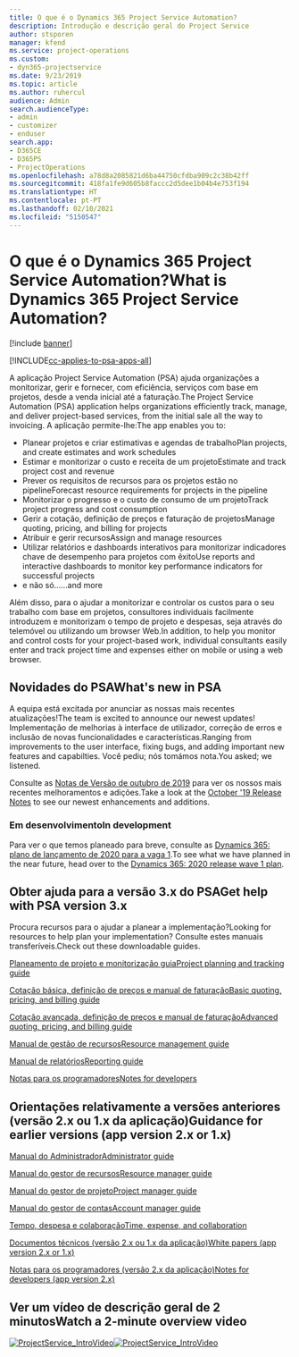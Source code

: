 ```yaml
---
title: O que é o Dynamics 365 Project Service Automation?
description: Introdução e descrição geral do Project Service
author: stsporen
manager: kfend
ms.service: project-operations
ms.custom:
- dyn365-projectservice
ms.date: 9/23/2019
ms.topic: article
ms.author: ruhercul
audience: Admin
search.audienceType:
- admin
- customizer
- enduser
search.app:
- D365CE
- D365PS
- ProjectOperations
ms.openlocfilehash: a78d8a2085821d6ba44750cfdba909c2c38b42ff
ms.sourcegitcommit: 418fa1fe9d605b8faccc2d5dee1b04b4e753f194
ms.translationtype: HT
ms.contentlocale: pt-PT
ms.lasthandoff: 02/10/2021
ms.locfileid: "5150547"
---
```

# <a name="what-is-dynamics-365-project-service-automation"></a><span data-ttu-id="2d0a0-103">O que é o Dynamics 365 Project Service Automation?</span><span class="sxs-lookup"><span data-stu-id="2d0a0-103">What is Dynamics 365 Project Service Automation?</span></span>

[!include [banner](../includes/psa-now-project-operations.md)]

[!INCLUDE[cc-applies-to-psa-apps-all](../includes/cc-applies-to-psa-apps-all.md)]

<span data-ttu-id="2d0a0-104">A aplicação Project Service Automation (PSA) ajuda organizações a monitorizar, gerir e fornecer, com eficiência, serviços com base em projetos, desde a venda inicial até a faturação.</span><span class="sxs-lookup"><span data-stu-id="2d0a0-104">The Project Service Automation (PSA) application helps organizations efficiently track, manage, and deliver project-based services, from the initial sale all the way to invoicing.</span></span> <span data-ttu-id="2d0a0-105">A aplicação permite-lhe:</span><span class="sxs-lookup"><span data-stu-id="2d0a0-105">The app enables you to:</span></span>

- <span data-ttu-id="2d0a0-106">Planear projetos e criar estimativas e agendas de trabalho</span><span class="sxs-lookup"><span data-stu-id="2d0a0-106">Plan projects, and create estimates and work schedules</span></span>
- <span data-ttu-id="2d0a0-107">Estimar e monitorizar o custo e receita de um projeto</span><span class="sxs-lookup"><span data-stu-id="2d0a0-107">Estimate and track project cost and revenue</span></span>
- <span data-ttu-id="2d0a0-108">Prever os requisitos de recursos para os projetos estão no pipeline</span><span class="sxs-lookup"><span data-stu-id="2d0a0-108">Forecast resource requirements for projects in the pipeline</span></span>
- <span data-ttu-id="2d0a0-109">Monitorizar o progresso e o custo de consumo de um projeto</span><span class="sxs-lookup"><span data-stu-id="2d0a0-109">Track project progress and cost consumption</span></span>
- <span data-ttu-id="2d0a0-110">Gerir a cotação, definição de preços e faturação de projetos</span><span class="sxs-lookup"><span data-stu-id="2d0a0-110">Manage quoting, pricing, and billing for projects</span></span>
- <span data-ttu-id="2d0a0-111">Atribuir e gerir recursos</span><span class="sxs-lookup"><span data-stu-id="2d0a0-111">Assign and manage resources</span></span>
- <span data-ttu-id="2d0a0-112">Utilizar relatórios e dashboards interativos para monitorizar indicadores chave de desempenho para projetos com êxito</span><span class="sxs-lookup"><span data-stu-id="2d0a0-112">Use reports and interactive dashboards to monitor key performance indicators for successful projects</span></span>
- <span data-ttu-id="2d0a0-113">e não só...</span><span class="sxs-lookup"><span data-stu-id="2d0a0-113">...and more</span></span>

<span data-ttu-id="2d0a0-114">Além disso, para o ajudar a monitorizar e controlar os custos para o seu trabalho com base em projetos, consultores individuais facilmente introduzem e monitorizam o tempo de projeto e despesas, seja através do telemóvel ou utilizando um browser Web.</span><span class="sxs-lookup"><span data-stu-id="2d0a0-114">In addition, to help you monitor and control costs for your project-based work, individual consultants easily enter and track project time and expenses either on mobile or using a web browser.</span></span>

## <a name="whats-new-in-psa"></a><span data-ttu-id="2d0a0-115">Novidades do PSA</span><span class="sxs-lookup"><span data-stu-id="2d0a0-115">What's new in PSA</span></span>
<span data-ttu-id="2d0a0-116">A equipa está excitada por anunciar as nossas mais recentes atualizações!</span><span class="sxs-lookup"><span data-stu-id="2d0a0-116">The team is excited to announce our newest updates!</span></span> <span data-ttu-id="2d0a0-117">Implementação de melhorias à interface de utilizador, correção de erros e inclusão de novas funcionalidades e características.</span><span class="sxs-lookup"><span data-stu-id="2d0a0-117">Ranging from improvements to the user interface, fixing bugs, and adding important new features and capabilties.</span></span> <span data-ttu-id="2d0a0-118">Você pediu; nós tomámos nota.</span><span class="sxs-lookup"><span data-stu-id="2d0a0-118">You asked; we listened.</span></span>

<span data-ttu-id="2d0a0-119">Consulte as [Notas de Versão de outubro de 2019](https://docs.microsoft.com/dynamics365-release-plan/2019wave2/index) para ver os nossos mais recentes melhoramentos e adições.</span><span class="sxs-lookup"><span data-stu-id="2d0a0-119">Take a look at the [October '19 Release Notes](https://docs.microsoft.com/dynamics365-release-plan/2019wave2/index) to see our newest enhancements and additions.</span></span>

### <a name="in-development"></a><span data-ttu-id="2d0a0-120">Em desenvolvimento</span><span class="sxs-lookup"><span data-stu-id="2d0a0-120">In development</span></span>
<span data-ttu-id="2d0a0-121">Para ver o que temos planeado para breve, consulte as [Dynamics 365: plano de lançamento de 2020 para a vaga 1](https://docs.microsoft.com/dynamics365-release-plan/2020wave1/index).</span><span class="sxs-lookup"><span data-stu-id="2d0a0-121">To see what we have planned in the near future, head over to the [Dynamics 365: 2020 release wave 1 plan](https://docs.microsoft.com/dynamics365-release-plan/2020wave1/index).</span></span>

## <a name="get-help-with-psa-version-3x"></a><span data-ttu-id="2d0a0-122">Obter ajuda para a versão 3.x do PSA</span><span class="sxs-lookup"><span data-stu-id="2d0a0-122">Get help with PSA version 3.x</span></span>
<span data-ttu-id="2d0a0-123">Procura recursos para o ajudar a planear a implementação?</span><span class="sxs-lookup"><span data-stu-id="2d0a0-123">Looking for resources to help plan your implementation?</span></span> <span data-ttu-id="2d0a0-124">Consulte estes manuais transferíveis.</span><span class="sxs-lookup"><span data-stu-id="2d0a0-124">Check out these downloadable guides.</span></span>

 [<span data-ttu-id="2d0a0-125">Planeamento de projeto e monitorização guia</span><span class="sxs-lookup"><span data-stu-id="2d0a0-125">Project planning and tracking guide</span></span>](../psa/implementation-guides/project-planning-tracking.md)

 [<span data-ttu-id="2d0a0-126">Cotação básica, definição de preços e manual de faturação</span><span class="sxs-lookup"><span data-stu-id="2d0a0-126">Basic quoting, pricing, and billing guide</span></span>](../psa/implementation-guides/begin-quoting-pricing-billing.md)

 [<span data-ttu-id="2d0a0-127">Cotação avançada, definição de preços e manual de faturação</span><span class="sxs-lookup"><span data-stu-id="2d0a0-127">Advanced quoting, pricing, and billing guide</span></span>](../psa/implementation-guides/adv-quoting-pricing-billing.md)

 [<span data-ttu-id="2d0a0-128">Manual de gestão de recursos</span><span class="sxs-lookup"><span data-stu-id="2d0a0-128">Resource management guide</span></span>](../psa/implementation-guides/resource-management-guide.md)

 [<span data-ttu-id="2d0a0-129">Manual de relatórios</span><span class="sxs-lookup"><span data-stu-id="2d0a0-129">Reporting guide</span></span>](../psa/implementation-guides/reporting-guide.md)

 [<span data-ttu-id="2d0a0-130">Notas para os programadores</span><span class="sxs-lookup"><span data-stu-id="2d0a0-130">Notes for developers</span></span>](../psa/developer-guides/overview-dev-notes-v3.x.md)

## <a name="guidance-for-earlier-versions-app-version-2x-or-1x"></a><span data-ttu-id="2d0a0-131">Orientações relativamente a versões anteriores (versão 2.x ou 1.x da aplicação)</span><span class="sxs-lookup"><span data-stu-id="2d0a0-131">Guidance for earlier versions (app version 2.x or 1.x)</span></span>
 [<span data-ttu-id="2d0a0-132">Manual do Administrador</span><span class="sxs-lookup"><span data-stu-id="2d0a0-132">Administrator guide</span></span>](../psa/admin-guide.md)

 [<span data-ttu-id="2d0a0-133">Manual do gestor de recursos</span><span class="sxs-lookup"><span data-stu-id="2d0a0-133">Resource manager guide</span></span>](../psa/resource-manager-guide.md)

 [<span data-ttu-id="2d0a0-134">Manual do gestor de projeto</span><span class="sxs-lookup"><span data-stu-id="2d0a0-134">Project manager guide</span></span>](../psa/project-manager-guide.md)

 [<span data-ttu-id="2d0a0-135">Manual do gestor de contas</span><span class="sxs-lookup"><span data-stu-id="2d0a0-135">Account manager guide</span></span>](../psa/account-manager-guide.md)

 [<span data-ttu-id="2d0a0-136">Tempo, despesa e colaboração</span><span class="sxs-lookup"><span data-stu-id="2d0a0-136">Time, expense, and collaboration</span></span>](../psa/time-expense-collaboration-guide.md)

 [<span data-ttu-id="2d0a0-137">Documentos técnicos (versão 2.x ou 1.x da aplicação)</span><span class="sxs-lookup"><span data-stu-id="2d0a0-137">White papers (app version 2.x or 1.x)</span></span>](../psa/white-papers.md)

 [<span data-ttu-id="2d0a0-138">Notas para os programadores (versão 2.x da aplicação)</span><span class="sxs-lookup"><span data-stu-id="2d0a0-138">Notes for developers (app version 2.x)</span></span>](../psa/developer-guides/add-custom-qoi-forms-v2.x.md)

 ## <a name="watch-a-2-minute-overview-video"></a><span data-ttu-id="2d0a0-139">Ver um vídeo de descrição geral de 2 minutos</span><span class="sxs-lookup"><span data-stu-id="2d0a0-139">Watch a 2-minute overview video</span></span>
 <a name="heroArea"></a> <span data-ttu-id="2d0a0-140">[![ProjectService_IntroVideo](../psa/media/project-service-intro-video.png "ProjectService_IntroVideo")](https://go.microsoft.com/fwlink/p/?LinkId=799457)</span><span class="sxs-lookup"><span data-stu-id="2d0a0-140">[![ProjectService_IntroVideo](../psa/media/project-service-intro-video.png "ProjectService_IntroVideo")](https://go.microsoft.com/fwlink/p/?LinkId=799457)</span></span>


